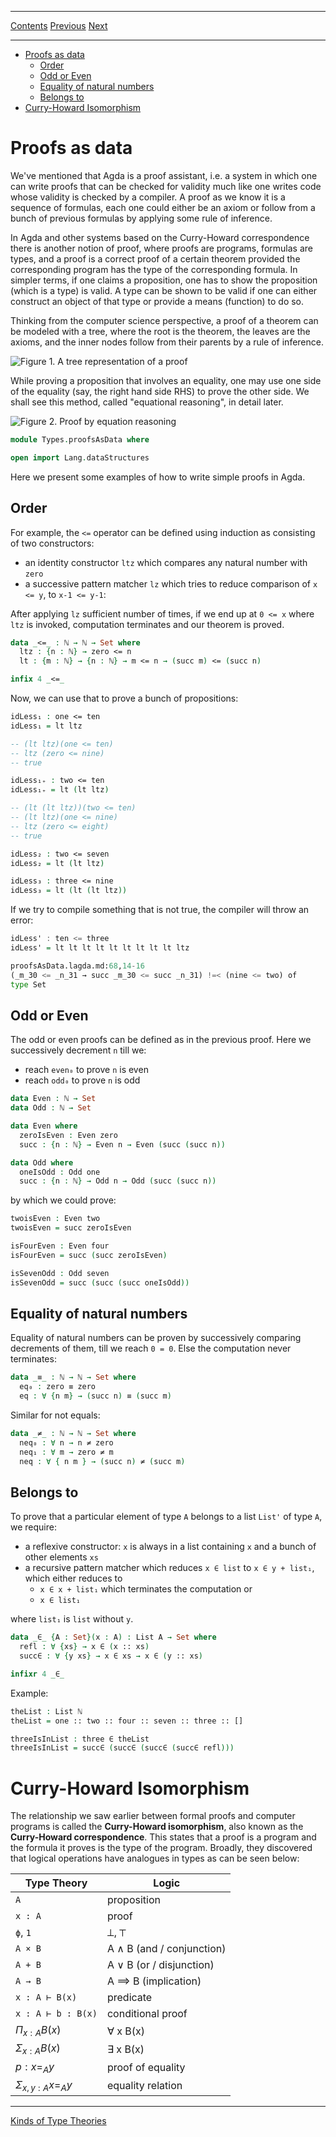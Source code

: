 ****
[Contents](contents.html)
[Previous](Types.functions.html)
[Next](Types.patterns.html)

<!-- START doctoc generated TOC please keep comment here to allow auto update -->
<!-- DON'T EDIT THIS SECTION, INSTEAD RE-RUN doctoc TO UPDATE -->
****

- [Proofs as data](#proofs-as-data)
  - [Order](#order)
  - [Odd or Even](#odd-or-even)
  - [Equality of natural numbers](#equality-of-natural-numbers)
  - [Belongs to](#belongs-to)
- [Curry-Howard Isomorphism](#curry-howard-isomorphism)

<!-- END doctoc generated TOC please keep comment here to allow auto update -->


# Proofs as data

We've mentioned that Agda is a proof assistant, i.e. a system in which one can write proofs that can be checked for validity much like one writes code whose validity is checked by a compiler. A proof as we know it is a sequence of formulas, each one could either be an axiom or follow from a bunch of previous formulas by applying some rule of inference.

In Agda and other systems based on the Curry-Howard correspondence there is another notion of proof, where proofs are programs, formulas are types, and a proof is a correct proof of a certain theorem provided the corresponding program has the type of the corresponding formula. In simpler terms, if one claims a proposition, one has to show the proposition (which is a type) is valid. A type can be shown to be valid if one can either construct an object of that type or provide a means (function) to do so.

Thinking from the computer science perspective, a proof of a theorem can be modeled with a tree, where the root is the theorem, the leaves are the axioms, and the inner nodes follow from their parents by a rule of inference.

![Figure 1. A tree representation of a proof](../artwork/proof.png)

While proving a proposition that involves an equality, one may use one side of the equality (say, the right hand side RHS) to prove the other side. We shall see this method, called "equational reasoning", in detail later.

![Figure 2. Proof by equation reasoning](../artwork/equational.png)

```agda
module Types.proofsAsData where

open import Lang.dataStructures
```

Here we present some examples of how to write simple proofs in Agda.

## Order

For example, the `<=` operator can be defined using induction as consisting of two constructors:

- an identity constructor `ltz` which compares any natural number with `zero`
- a successive pattern matcher `lz` which tries to reduce comparison of  `x <= y`, to `x-1 <= y-1`:

After applying `lz` sufficient number of times, if we end up at `0 <= x` where `ltz` is invoked, computation terminates and our theorem is proved.

```agda
data _<=_ : ℕ → ℕ → Set where
  ltz : {n : ℕ} → zero <= n
  lt : {m : ℕ} → {n : ℕ} → m <= n → (succ m) <= (succ n)

infix 4 _<=_
```

Now, we can use that to prove a bunch of propositions:

```agda
idLess₁ : one <= ten
idLess₁ = lt ltz

-- (lt ltz)(one <= ten)
-- ltz (zero <= nine)
-- true

idLess₁₊ : two <= ten
idLess₁₊ = lt (lt ltz)

-- (lt (lt ltz))(two <= ten)
-- (lt ltz)(one <= nine)
-- ltz (zero <= eight)
-- true

idLess₂ : two <= seven
idLess₂ = lt (lt ltz)

idLess₃ : three <= nine
idLess₃ = lt (lt (lt ltz))
```

If we try to compile something that is not true, the compiler will throw an error:

```haskell
idLess' : ten <= three
idLess' = lt lt lt lt lt lt lt lt lt ltz
```

```python
proofsAsData.lagda.md:68,14-16
(_m_30 <= _n_31 → succ _m_30 <= succ _n_31) !=< (nine <= two) of
type Set
```

## Odd or Even

The odd or even proofs can be defined as in the previous proof. Here we successively decrement `n` till we:

- reach `even₀` to prove `n` is even
- reach `odd₀` to prove `n` is odd

```agda
data Even : ℕ → Set
data Odd : ℕ → Set

data Even where
  zeroIsEven : Even zero
  succ : {n : ℕ} → Even n → Even (succ (succ n))

data Odd where
  oneIsOdd : Odd one
  succ : {n : ℕ} → Odd n → Odd (succ (succ n))
```

by which we could prove:

```agda
twoisEven : Even two
twoisEven = succ zeroIsEven

isFourEven : Even four
isFourEven = succ (succ zeroIsEven)

isSevenOdd : Odd seven
isSevenOdd = succ (succ (succ oneIsOdd))
```

## Equality of natural numbers

Equality of natural numbers can be proven by successively comparing decrements of them, till we reach `0 = 0`. Else the computation never terminates:

```agda
data _≡_ : ℕ → ℕ → Set where
  eq₀ : zero ≡ zero
  eq : ∀ {n m} → (succ n) ≡ (succ m)
```

Similar for not equals:

```agda
data _≠_ : ℕ → ℕ → Set where
  neq₀ : ∀ n → n ≠ zero
  neq₁ : ∀ m → zero ≠ m
  neq : ∀ { n m } → (succ n) ≠ (succ m)
```

## Belongs to

To prove that a particular element of type `A` belongs to a list `List'` of type `A`, we require:

- a reflexive constructor: `x` is always in a list containing `x` and a bunch of other elements `xs`
- a recursive pattern matcher which reduces `x ∈ list` to `x ∈ y + list₁`, which either reduces to
  - `x ∈ x + list₁` which terminates the computation or
  - `x ∈ list₁`

where `list₁` is `list` without `y`.

```agda
data _∈_ {A : Set}(x : A) : List A → Set where
  refl : ∀ {xs} → x ∈ (x :: xs)
  succ∈ : ∀ {y xs} → x ∈ xs → x ∈ (y :: xs)

infixr 4 _∈_
```

Example:

```agda
theList : List ℕ
theList = one :: two :: four :: seven :: three :: []

threeIsInList : three ∈ theList
threeIsInList = succ∈ (succ∈ (succ∈ (succ∈ refl)))
```

# Curry-Howard Isomorphism

The relationship we saw earlier between formal proofs and computer programs is called the **Curry-Howard isomorphism**, also known as the **Curry-Howard correspondence**. This states that a proof is a program and the formula it proves is the type of the program. Broadly, they discovered that logical operations have analogues in types as can be seen below:

| Type Theory | Logic |
| --- | --- |
| `A` | proposition |
| `x : A` | proof |
| `ϕ`, `1` | ⟂, ⊤ |
| `A × B` | A ∧ B (and / conjunction) |
| `A + B` | A ∨ B (or / disjunction) |
| `A → B` | A ⟹ B (implication) |
| `x : A ⊢ B(x)` | predicate |
| `x : A ⊢ b : B(x)` | conditional proof |
| $\Pi_{x:A} B(x)$  | ∀ x B(x) |
| $\Sigma_{x:A} B(x)$ | ∃ x B(x) |
| $p : x =_A y$ | proof of equality |
| $\Sigma_{x,y:A} x =_A y$ | equality relation |

****
[Kinds of Type Theories](./Types.patterns.html)
